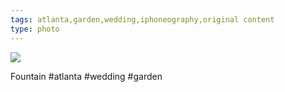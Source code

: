 ```yaml
---
tags: atlanta,garden,wedding,iphoneography,original content
type: photo
---
```

<img src="http://25.media.tumblr.com/tumblr_mc7m68hIMh1rdkc0do1_1280.jpg" />

Fountain #atlanta #wedding #garden 
